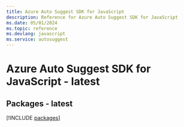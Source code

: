 ```yaml
---
title: Azure Auto Suggest SDK for JavaScript
description: Reference for Azure Auto Suggest SDK for JavaScript
ms.date: 05/01/2024
ms.topic: reference
ms.devlang: javascript
ms.service: autosuggest
---
```

# Azure Auto Suggest SDK for JavaScript - latest
## Packages - latest
[!INCLUDE [packages](auto-suggest-index.md)]
